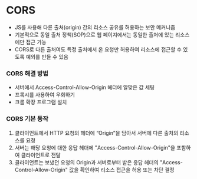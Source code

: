 # CORS

- JS를 사용해 다른 출처(origin) 간의 리소스 공유를 허용하는 보안 메커니즘
- 기본적으로 동일 출처 정책(SOP)으로 웹 페이지에서는 동일한 출처에 있는 리소스에만 접근 가능
- CORS로 다른 출처여도 특정 출처에서 온 요청만 허용하여 리소스에 접근할 수 있도록 예외를 만들 수 있음

### CORS 해결 방법

- 서버에서 Access-Control-Allow-Origin 헤더에 알맞은 값 세팅
- 프록시를 사용하여 우회하기
- 크롬 확장 프로그램 설치

### CORS 기본 동작

1. 클라이언트에서 HTTP 요청의 헤더에 “Origin”을 담아서 서버에 다른 출처의 리소스를 요청
2. 서버는 해당 요청에 대한 응답 헤더에 "Access-Control-Allow-Origin"을 포함하여 클라이언트로 전달
3. 클라이언트는 보냈던 요청의 Origin과 서버로부터 받은 응답 헤더의 "Access-Control-Allow-Origin" 값을 확인하여 리소스 접근을 허용 또는 차단 결정
